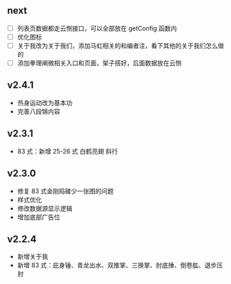 ## next

- [ ] 列表页数据都走云恻接口，可以全部放在 getConfig 函数内
- [ ] 优化图标
- [ ] 关于我改为关于我们，添加马虹相关的和编者注，看下其他的关于我们怎么做的
- [ ] 添加拳理阐微相关入口和页面，架子搭好，后面数据放在云恻

## v2.4.1

- 热身运动改为基本功
- 完善八段锦内容

## v2.3.1

- 83 式：新增 25-26 式 白鹤亮翅 斜行

## v2.3.0

- 修复 83 式金刚捣碓少一张图的问题
- 样式优化
- 修改数据源显示逻辑
- 增加底部广告位

## v2.2.4

- 新增关于我
- 新增 83 式：庇身锤、青龙出水、双推掌、三换掌、肘底捶、倒卷肱、退步压肘
